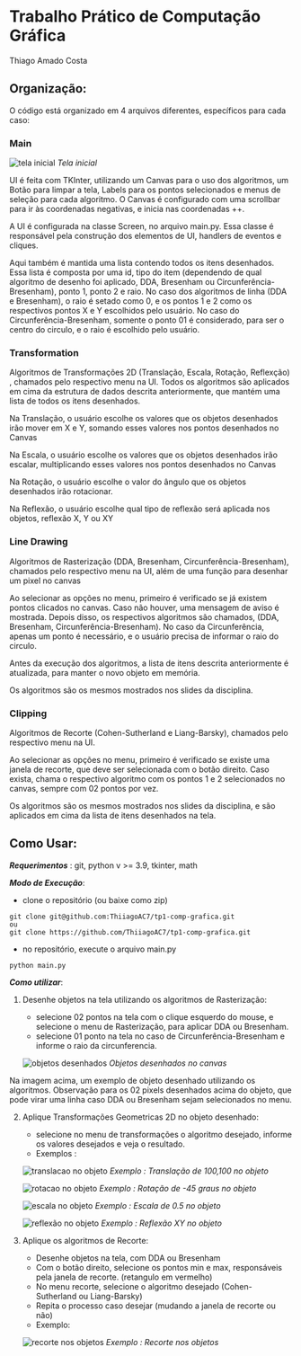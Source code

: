 # Trabalho Prático de Computação Gráfica

Thiago Amado Costa

## Organização:

O código está organizado em 4 arquivos diferentes, específicos para cada caso:

### Main 

![tela inicial](./screenshots/tela_inicial.png) 
    *Tela inicial*

UI é feita com TKInter, utilizando um Canvas para o uso dos algoritmos, 
um Botão para limpar a tela, Labels para os pontos selecionados e 
menus de seleção para cada algoritmo.
O Canvas é configurado com uma scrollbar para ir às coordenadas negativas,
e inicia nas coordenadas ++.

A UI é configurada na classe Screen, no arquivo main.py. Essa classe é responsável pela 
construção dos elementos de UI, handlers de eventos e cliques.

Aqui também é mantida uma lista contendo todos os itens desenhados. 
Essa lista é composta por uma id, tipo do item (dependendo de qual algoritmo 
de desenho foi aplicado, DDA, Bresenham ou Circunferência-Bresenham), ponto 1,
ponto 2 e raio. No caso dos algoritmos de linha (DDA e Bresenham), o raio é 
setado como 0, e os pontos 1 e 2 como os respectivos pontos X e Y escolhidos pelo 
usuário. No caso do Circunferência-Bresenham, somente o ponto 01 é considerado, para 
ser o centro do circulo, e o raio é escolhido pelo usuário.


### Transformation

Algoritmos de Transformações 2D (Translação, Escala, Rotação, Reflexção)
, chamados pelo respectivo menu na UI. Todos os algoritmos são aplicados em cima da 
estrutura de dados descrita anteriormente, que mantém uma lista de todos os itens desenhados.

Na Translação, o usuário escolhe os valores que os objetos desenhados irão mover em
X e Y, somando esses valores nos pontos desenhados no Canvas 

Na Escala, o usuário escolhe os valores que os objetos desenhados irão escalar, 
multiplicando esses valores nos pontos desenhados no Canvas

Na Rotação, o usuário escolhe o valor do ângulo que os objetos desenhados irão 
rotacionar.

Na Reflexão, o usuário escolhe qual tipo de reflexão será aplicada nos objetos, 
reflexão X, Y ou XY


### Line Drawing 

Algoritmos de Rasterização (DDA, Bresenham, Circunferência-Bresenham), 
chamados pelo respectivo menu na UI, 
além de uma função para desenhar um pixel no canvas

Ao selecionar as opções no menu, primeiro é verificado se já existem pontos clicados no canvas.
Caso não houver, uma mensagem de aviso é mostrada. Depois disso, os respectivos algoritmos são chamados,
(DDA, Bresenham, Circunferência-Bresenham). No caso da Circunferência, apenas um ponto é necessário,
e o usuário precisa de informar o raio do circulo.

Antes da execução dos algoritmos, a lista de itens descrita anteriormente é atualizada,
para manter o novo objeto em memória.

Os algoritmos são os mesmos mostrados nos slides da disciplina.


### Clipping 

Algoritmos de Recorte (Cohen-Sutherland e Liang-Barsky),
chamados pelo respectivo menu na UI.

Ao selecionar as opções no menu, primeiro é verificado se existe uma janela de recorte,
que deve ser selecionada com o botão direito. Caso exista, chama o respectivo algoritmo com 
os pontos 1 e 2 selecionados no canvas, sempre com 02 pontos por vez.

Os algoritmos são os mesmos mostrados nos slides da disciplina, e são aplicados
em cima da lista de itens desenhados na tela.

## Como Usar: 

***Requerimentos*** : git, python v >= 3.9, tkinter, math

***Modo de Execução***:

- clone o repositório (ou baixe como zip)

```
git clone git@github.com:ThiiagoAC7/tp1-comp-grafica.git
ou 
git clone https://github.com/ThiiagoAC7/tp1-comp-grafica.git
```
- no repositório, execute o arquivo main.py
```
python main.py
```
***Como utilizar***:

1. Desenhe objetos na tela utilizando os algoritmos de Rasterização:
    - selecione 02 pontos na tela com o clique esquerdo do mouse, 
    e selecione o menu de Rasterização, para aplicar DDA ou Bresenham.
    - selecione 01 ponto na tela no caso de Circunferência-Bresenham 
    e informe o raio da circunferencia.

    ![objetos desenhados](./screenshots/objetos_desenhados.png) 
        *Objetos desenhados no canvas*

Na imagem acima, um exemplo de objeto desenhado utilizando os algoritmos.
Observação para os 02 pixels desenhados acima do objeto, que pode virar 
uma linha caso DDA ou Bresenham sejam selecionados no menu.


2. Aplique Transformações Geometricas 2D no objeto desenhado:
    - selecione no menu de transformações o algoritmo desejado, 
    informe os valores desejados e veja o resultado.
    - Exemplos :

    ![translacao no objeto](./screenshots/objeto_translacao.png) 
        *Exemplo : Translação de 100,100 no objeto*

    ![rotacao no objeto](./screenshots/objeto_rotacao.png) 
        *Exemplo : Rotação de -45 graus no objeto*

    ![escala no objeto](./screenshots/objeto_escala.png) 
        *Exemplo : Escala de 0.5 no objeto*

    ![reflexão no objeto](./screenshots/objeto_reflexao.png) 
        *Exemplo : Reflexão XY no objeto*

3. Aplique os algoritmos de Recorte:
    - Desenhe objetos na tela, com DDA ou Bresenham 
    - Com o botão direito, selecione os pontos min e max, responsáveis
    pela janela de recorte. (retangulo em vermelho)
    - No menu recorte, selecione o algoritmo desejado (Cohen-Sutherland ou 
    Liang-Barsky)
    - Repita o processo caso desejar (mudando a janela de recorte ou não)
    - Exemplo:

    ![recorte nos objetos](./screenshots/recorte.png) 
        *Exemplo : Recorte nos objetos*
